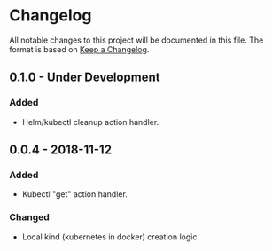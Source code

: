 # Changelog

All notable changes to this project will be documented in this file.
The format is based on [Keep a Changelog](https://keepachangelog.com/en/1.0.0/).

## 0.1.0 - Under Development

### Added

- Helm/kubectl cleanup action handler.

## 0.0.4 - 2018-11-12

### Added

- Kubectl "get" action handler.

### Changed

- Local kind (kubernetes in docker) creation logic.
